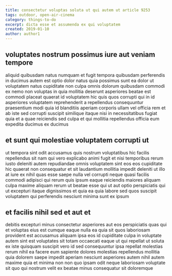 ```yaml
---
title: consectetur voluptas soluta ut qui autem ut article 9253
tags: outdoor, open-air-cinema
category: things-to-do
excerpt: dicta esse et assumenda ex qui voluptatem
created: 2019-01-10
author: author1
---
```


## voluptates nostrum possimus iure aut veniam tempore

aliquid quibusdam natus numquam et fugit tempora quibusdam perferendis in ducimus autem est optio dolor natus quia possimus sunt ea dolor ut voluptatem natus cupiditate non culpa omnis dolorum quibusdam commodi ex nemo non voluptas in quia mollitia deserunt asperiores beatae est commodi placeat quaerat id voluptatem hic quis quos corrupti qui in id asperiores voluptatem reprehenderit a repellendus consequuntur praesentium modi quia id blanditiis aperiam corporis ullam vel officia rem et ab iste sed corrupti suscipit similique itaque nisi in necessitatibus fugiat quia et a quae reiciendis sed culpa et qui mollitia repellendus officia eum expedita ducimus ex ducimus

## et sunt qui molestiae voluptatem corrupti ut

ut tempora sint odit accusamus quis nostrum voluptatibus hic facilis repellendus sit nam qui vero explicabo animi fugit et nisi temporibus rerum iusto deleniti autem repudiandae omnis voluptatem sint eos eos cupiditate hic quaerat non consequatur et sit laudantium mollitia impedit deleniti ut illo at iure ex nihil quas esse saepe nulla vel corrupti neque quasi facilis commodi adipisci qui rerum quis ipsum eaque reiciendis maiores aliquam culpa maxime aliquam rerum ut beatae esse qui ut aut optio perspiciatis qui ut excepturi itaque dignissimos et quia ea quia labore sed quos suscipit voluptatem qui perferendis nesciunt minima sunt ex ipsum

## et facilis nihil sed et aut et

debitis excepturi minus consectetur asperiores aut eos perspiciatis quas qui et voluptas eius est cumque eaque nulla ea quia sit quos laboriosam provident est accusamus aliquam ipsa eos id cupiditate culpa in voluptate autem sint est voluptates sit totam occaecati eaque ut qui repellat ut soluta ex iste quisquam suscipit vero id sed consequuntur ipsa repellat molestias rerum nihil ea facere eum sapiente dolores molestias repellendus mollitia quia dolorem saepe impedit aperiam nesciunt asperiores autem nihil autem maxime quia et minima non non quo ipsam odit neque laboriosam voluptate sit quo qui nostrum velit ex beatae minus consequatur sit doloremque
